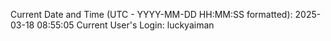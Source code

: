 Current Date and Time (UTC - YYYY-MM-DD HH:MM:SS formatted): 2025-03-18 08:55:05
Current User's Login: luckyaiman
